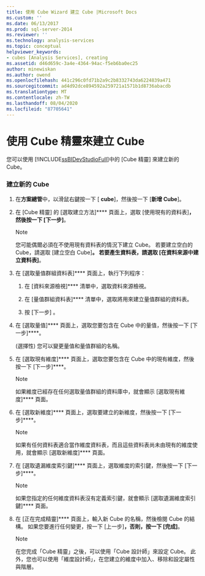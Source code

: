 ```yaml
---
title: 使用 Cube Wizard 建立 Cube |Microsoft Docs
ms.custom: ''
ms.date: 06/13/2017
ms.prod: sql-server-2014
ms.reviewer: ''
ms.technology: analysis-services
ms.topic: conceptual
helpviewer_keywords:
- cubes [Analysis Services], creating
ms.assetid: d46d659c-3a4e-4364-94ac-f5eb6ba0ec25
author: minewiskan
ms.author: owend
ms.openlocfilehash: 441c296c0fd71b2a9c2b8332743da6224839a471
ms.sourcegitcommit: ad4d92dce894592a259721a1571b1d8736abacdb
ms.translationtype: MT
ms.contentlocale: zh-TW
ms.lasthandoff: 08/04/2020
ms.locfileid: "87705641"
---
```

# <a name="create-a-cube-using-the-cube-wizard"></a>使用 Cube 精靈來建立 Cube
  您可以使用 [!INCLUDE[ssBIDevStudioFull](../../includes/ssbidevstudiofull-md.md)]中的 [Cube 精靈] 來建立新的 Cube。  
  
### <a name="to-create-a-new-cube"></a>建立新的 Cube  
  
1.  在**方案總管**中，以滑鼠右鍵按一下 [ **cube**]，然後按一下 [**新增 Cube**]。  
  
2.  在 [Cube 精靈] 的 [選取建立方法]**** 頁面上，選取 [使用現有的資料表]****，然後按一下 [下一步]****。  
  
    > [!NOTE]  
    >  您可能偶爾必須在不使用現有資料表的情況下建立 Cube。 若要建立空白的 Cube，請選取 [建立空白 Cube]****。 若要產生資料表，請選取 [在資料來源中建立資料表]****。  
  
3.  在 [選取量值群組資料表]**** 頁面上，執行下列程序：  
  
    1.  在 [資料來源檢視]**** 清單中，選取資料來源檢視。  
  
    2.  在 [量值群組資料表]**** 清單中，選取將用來建立量值群組的資料表。  
  
    3.  按 [下一步] 。  
  
4.  在 [選取量值]**** 頁面上，選取您要包含在 Cube 中的量值，然後按一下 [下一步]****。  
  
     (選擇性) 您可以變更量值和量值群組的名稱。  
  
5.  在 [選取現有維度]**** 頁面上，選取您要包含在 Cube 中的現有維度，然後按一下 [下一步]****。  
  
    > [!NOTE]  
    >  如果維度已經存在任何選取量值群組的資料庫中，就會顯示 [選取現有維度]**** 頁面。  
  
6.  在 [選取新維度]**** 頁面上，選取要建立的新維度，然後按一下 [下一步]****。  
  
    > [!NOTE]  
    >  如果有任何資料表適合當作維度資料表，而且這些資料表尚未由現有的維度使用，就會顯示 [選取新維度]**** 頁面。  
  
7.  在 [選取遺漏維度索引鍵]**** 頁面上，選取維度的索引鍵，然後按一下 [下一步]****。  
  
    > [!NOTE]  
    >  如果您指定的任何維度資料表沒有定義索引鍵，就會顯示 [選取遺漏維度索引鍵]**** 頁面。  
  
8.  在 [正在完成精靈]**** 頁面上，輸入新 Cube 的名稱，然後檢閱 Cube 的結構。 如果您要進行任何變更，按一下 [上一步]****，否則，按一下 [完成]****。  
  
    > [!NOTE]  
    >  在您完成「Cube 精靈」之後，可以使用「Cube 設計師」來設定 Cube。 此外，您也可以使用「維度設計師」，在您建立的維度中加入、移除和設定屬性與階層。  
  
  

